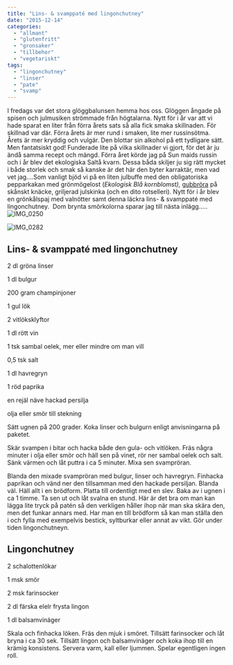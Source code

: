 ```yaml
---
title: "Lins- & svamppaté med lingonchutney"
date: "2015-12-14"
categories: 
  - "allmant"
  - "glutenfritt"
  - "gronsaker"
  - "tillbehor"
  - "vegetariskt"
tags: 
  - "lingonchutney"
  - "linser"
  - "pate"
  - "svamp"
---
```


I fredags var det stora glöggbalunsen hemma hos oss. Glöggen ångade på spisen och julmusiken strömmade från högtalarna. Nytt för i år var att vi hade sparat en liter från förra årets sats så alla fick smaka skillnaden. För skillnad var där. Förra årets är mer rund i smaken, lite mer russinsötma. Årets är mer kryddig och vulgär. Den blottar sin alkohol på ett tydligare sätt. Men fantatsiskt god! Funderade lite på vilka skillnader vi gjort, för det är ju ändå samma recept och mängd. Förra året körde jag på Sun maids russin och i år blev det ekologiska Saltå kvarn. Dessa båda skiljer ju sig rätt mycket i både storlek och smak så kanske är det här den byter karraktär, men vad vet jag....Som vanligt bjöd vi på en liten julbuffe med den obligatoriska pepparkakan med grönmögelost (_Ekologisk Blå kornblomst),_ [gubbröra](http://import.local/2013/12/19/gubbrora/) på skånskt knäcke, griljerad julskinka (och en dito rotselleri)_._ Nytt för i år blev en grönkålspaj med valnötter samt denna läckra lins- & svamppaté med lingonchutney.  Dom brynta smörkolorna sparar jag till nästa inlägg.....![IMG_0250](/static/img/IMG_0250-1020x1020.jpg)

![IMG_0282](/static/img/IMG_0282-e1450125401256-1020x1360.jpg)

## Lins- & svamppaté med lingonchutney

2 dl gröna linser

1 dl bulgur

200 gram champinjoner

1 gul lök

2 vitlöksklyftor

1 dl rött vin

1 tsk sambal oelek, mer eller mindre om man vill

0,5 tsk salt

1 dl havregryn

1 röd paprika

en rejäl näve hackad persilja

olja eller smör till stekning

Sätt ugnen på 200 grader. Koka linser och bulgurn enligt anvisningarna på paketet.

Skär svampen i bitar och hacka både den gula- och vitlöken. Fräs några minuter i olja eller smör och häll sen på vinet, rör ner sambal oelek och salt. Sänk värmen och låt puttra i ca 5 minuter. Mixa sen svampröran.

Blanda den mixade svampröran med bulgur, linser och havregryn. Finhacka paprikan och vänd ner den tillsamman med den hackade persiljan. Blanda väl. Häll allt i en brödform. Platta till ordentligt med en slev. Baka av i ugnen i ca 1 timme. Ta sen ut och låt svalna en stund. Här är det bra om man kan lägga lite tryck på patén så den verkligen håller ihop när man ska skära den, men det funkar annars med. Har man en till brödform så kan man ställa den i och fylla med exempelvis bestick, syltburkar eller annat av vikt. Gör under tiden lingonchutneyn.

## Lingonchutney

2 schalottenlökar

1 msk smör

2 msk farinsocker

2 dl färska elelr frysta lingon

1 dl balsamvinäger

Skala och finhacka löken. Fräs den mjuk i smöret. Tillsätt farinsocker och låt bryna i ca 30 sek. Tillsätt lingon och balsamvinäger och koka ihop till en krämig konsistens. Servera varm, kall eller ljummen. Spelar egentligen ingen roll.
